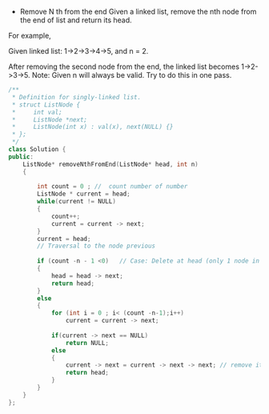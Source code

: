 * Remove N th from the end
Given a linked list, remove the nth node from the end of list and return its head.

For example,

   Given linked list: 1->2->3->4->5, and n = 2.

   After removing the second node from the end, the linked list becomes 1->2->3->5.
Note:
Given n will always be valid.
Try to do this in one pass.

```C++
/**
 * Definition for singly-linked list.
 * struct ListNode {
 *     int val;
 *     ListNode *next;
 *     ListNode(int x) : val(x), next(NULL) {}
 * };
 */
class Solution {
public:
    ListNode* removeNthFromEnd(ListNode* head, int n) 
    {
        
        int count = 0 ; //  count number of number
        ListNode * current = head;
        while(current != NULL)
        {
            count++;
            current = current -> next;
        }
        current = head;
        // Traversal to the node previous
        
        if (count -n - 1 <0)   // Case: Delete at head (only 1 node in list)
        {
            head = head -> next;
            return head;
        }
        else
        {
            for (int i = 0 ; i< (count -n-1);i++)
                current = current -> next;
            
            if(current -> next == NULL)
                return NULL;
            else
            {
                current -> next = current -> next -> next; // remove it
                return head;
            }
        }
    }
};

```
